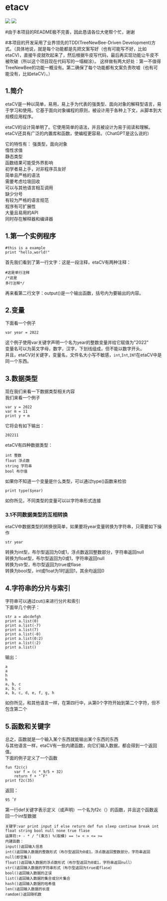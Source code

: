 # etacv

![](https://badgen.net/badge/Designer/GONGYE%20Heyu/blue)
![](https://badgen.net/badge/code/etaCV/blue)

#由于本项目的README极不完善，因此恳请各位大佬帮个忙，谢谢

#本项目的开发采用了业界领先的TDD(TreeNewBee-Driven Development)方式。（具体地说，就是每个功能都是先把文案写好（也有可能写不好，比如etaCV)，直接牛皮就吹起来了，然后根据牛皮写代码，最后再实现功能让牛皮不被吹破（所以这个项目现在代码写的一塌糊涂）。 这样做有两大好处：第一不值得TreeNewBee的功能一概没有。第二确保了每个功能都有文案负责吹嘘（也有可能没有，比如etaCV）。）  

## 1.简介

etaCV是一种以简单，易用，易上手为代表的强类型、面向对象的解释型语言，易于学习和使用。它基于面向对象编程的原则，被设计用于各种上下文，从脚本到大规模应用程序。  

etaCV的设计简单明了。它使用简单的语法，并且被设计为易于阅读和理解。etaCV还具有广泛的内置库和函数，使编程更容易。（ChatGPT是这么说的）  
  
它的特性有： 
    强类型，面向对象  
    惰性求值  
    静态类型  
    函数结果可能受外界影响  
    初学者易上手，对非程序员友好  
    简单且严格的语法  
    需要考虑垃圾回收  
    可以与其他语言相互调用  
    缺少分号  
    有较为严格的语言规范  
    程序有可扩展性  
    大量且易用的API  
    同时存在解释器和编译器

## 1.第一个实例程序  

```example
#this is a example  
print "hello,world!"  
```

首先我们看到了第一行文字：这是一段注释，etaCV有两种注释：  

```comment
#这是单行注释  
/*这是  
多行注释*/  
```  

再来看第二行文字：output()是一个输出函数，括号内为要输出的内容。  

## 2.变量  

下面看一个例子  

```example
var year = 2022  
```

这个例子使用var关键字声明一个名为year的整数变量并给它赋值为"2022"  
变量名可以为英文字母，数字，汉字，下划线组成，但不能以数字开头。  
并且，etaCV对关键字，变量名，文件名大小写不敏感，`int`,`Int`,`INT`在etaCV中是同一个东西。  

## 3.数据类型  

现在我们来看一下数据类型相关内容  
我们来看一个例子  

```example  
var y = 2022  
var m = 11  
print y + m  
```  

它将会有如下输出：

```print
202211 
```

etaCV有四种数据类型：  

```type
int 整数  
float 浮点数  
string 字符串  
bool 布尔值  
```

如果你不知道一个变量是什么类型，可以通过type()函数来检验  

```type
print type($year)  
```

如你所见，不同类型的变量可以以字符串形式连接  

### 3.1不同数据类型的互相转换  

etaCV中数据类型的转换很简单，如果要将year变量转换为字符串，只需要如下操作  

```str
str year  
```

转换为int型，布尔型返回为0或1，浮点数返回整数部分，字符串返回null  
转换为float型，布尔型返回为0或1，字符串返回null  
转换为str型，布尔型返回为true或flase  
转换为bool型，int或float为1时返回1，其余均返回0  

## 4.字符串的分片与索引  

字符串可以通过cut()来进行分片和索引  
下面举几个例子：  

```example
str a = abcdefgh  
print a.list(0)  
print a.list(-7)  
print a.list(7)  
print a.list(-0)  
print a.list(0:2)  
print a.list(:2)  
print a.list()  
```

输出：

```print
a  
a  
h  
h  
a, b, c  
a, b, c  
a, b, c, d, e, f, g, h  
```

如你所见，和其他语言一样，在第四行中，从第0个字符开始到第二个字符，但不包含第二个  

## 5.函数和关键字  

总之，函数就是一个输入某个东西就能输出某个东西的东西  
与其他语言一样，etaCV有一些内建函数，向它们输入数据，都会得到一个返回值。  
下面的例子定义了一个函数  

```example
fun f2c(c)   
    var f = (c * 9/5 + 32)  
    return f + "˚F"  
print f2c(35)
```
  
返回：

```re
95 ˚F
```

第一行def关键字表示定义（或声明）一个名为f2c（）的函数，并且这个函数返回一个int型数据

```others
关键字:var print input if else return def fun sleep continue break int float string bool null none true flase
运算符:+ - * / ^(乘方) %(取模) == != < > <= >=
内建函数：  
input()返回输入信息
int()返回输入数据的整数形式（布尔型返回为0或1，浮点数返回整数部分，字符串返回null(即空集)）
float()返回输入数据的浮点数形式（布尔型返回为0或1，字符串返回null）
str()返回输入数据的字符串形式（布尔型返回为true或flase）
bool()返回输入数据的正误
list()返回输入数据的集合或分片集合
hash()返回输入数据的哈希值
len()返回输入数据的长度
ramdom()返回随机数
```
